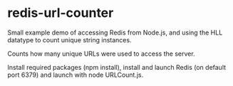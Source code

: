 # redis-url-counter
Small example demo of accessing Redis from Node.js, and using the HLL datatype to count unique string instances.

Counts how many unique URLs were used to access the server.

Install required packages (npm install), install and launch Redis (on default port 6379) and launch with node URLCount.js.
